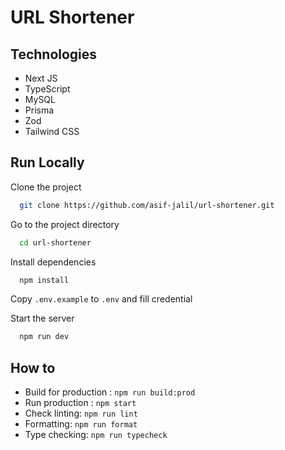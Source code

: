 # URL Shortener

## Technologies

- Next JS
- TypeScript
- MySQL
- Prisma
- Zod
- Tailwind CSS

## Run Locally

Clone the project

```bash
  git clone https://github.com/asif-jalil/url-shortener.git
```

Go to the project directory

```bash
  cd url-shortener
```

Install dependencies

```bash
  npm install
```

Copy `.env.example` to `.env` and fill credential

Start the server

```bash
  npm run dev
```

## How to

- Build for production : `npm run build:prod`
- Run production : `npm start`
- Check linting: `npm run lint`
- Formatting: `npm run format`
- Type checking: `npm run typecheck`
